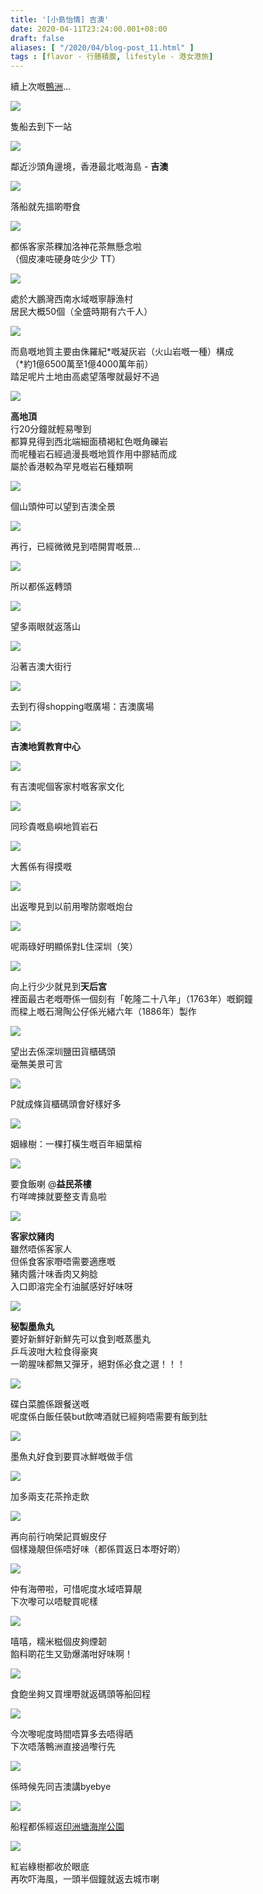 ```yaml
---
title: '[小島怡情] 吉澳'
date: 2020-04-11T23:24:00.001+08:00
draft: false
aliases: [ "/2020/04/blog-post_11.html" ]
tags : [flavor - 行膳積腹, lifestyle - 港女港旅]
---
```


續上次嘅[鴨洲](http://www.hidie.net/2019/05/blog-post_12.html)...  

![](/images/kato.jpg)

隻船去到下一站  

![](https://cnbkhw.ch.files.1drv.com/y4mbOmCn51kMa62DuQGLyYCiBxFs6uNssryt565ehs91J4z50deqc1K0RM2RYiGVRGCpT9XjvqleDc3OzaCpAnUftM9YOZIidREKNDOt2IUWnU26OBlDUir96TSySQmWNm11w7ZMhUn3hhowph24Hmw9GZ5Qc_RGL3IRzOAdTqknIug11WHzdZnPoRiK7T7SGTCxb_8m96oRlCkCA3obKsm9g?width=660&height=349&cropmode=none)

鄰近沙頭角邊境，香港最北嘅海島 - **吉澳**  

![](https://exbkhw.ch.files.1drv.com/y4md2w7M2azgq5SeszlRMZGZjEJWpIvz7iojWb6LNW9g-WB63WACKVPrzUPA7plmhUcbFBJPGPrQ_YwDtNXXvqdvwbb4tedBBsTxe1YxgXxQ-es-ez13Vw3P-aNs1lOK95A-_QbAqIBp3Je3epuL7jGIpCuJNVGpUbkHKsIlf77D4UccgSNhEwhO8cOUDLbuup2TdUC3ssjMWXn_zgEeE6kMw?width=660&height=349&cropmode=none)

落船就先搵啲嘢食  

![](https://ehbkhw.ch.files.1drv.com/y4msYNPtttiFOJJtT6ws-JA9iI-FJioBfYLOINZkd1y4YUffM1vvbFpbosZiGMmKTtkyNuHtHdJnxWmAkui2_jtPsoYP4O2EANu_9Wcz4rgAPzFB0s8AD-4GlYPHy7JiZUpQIoWSaxUPGD1OepY_5oVS5_nxWXs9Y8z_LATRZFjkhTimUr8WFxW19uARgHo39H-UBynH3aHjakoNjGyoZw5gQ?width=660&height=349&cropmode=none)

都係客家茶粿加洛神花茶無懸念啦  
（個皮凍咗硬身咗少少 TT）  

![](https://d3bkhw.ch.files.1drv.com/y4mOVbnWlw_hmH2e5zWVYnZ-OgjoxZFosv8jK8teAwxP9PJACddbeYTeQrnlFBtHQZc_ph00n0DfCzc6i6PkfoMzre9SgMhNMxRn6KkU-mmQiQyImwFdRwmYnIUUy1j16ijWv6wfUtewIWeOQHRy31KRYNDbh_PG8v3flwlWBwzD-AVUjyY745r4wFpO0zPD-CkSgdfIyhlRht-5VHO28NabA?width=660&height=349&cropmode=none)

處於大鵬灣西南水域嘅寧靜漁村  
居民大概50個（全盛時期有六千人）  

![](https://bnab5q.ch.files.1drv.com/y4mfK5V-hkR5X-iEOffDBOkljJxWn0DntKHZp3P1RA3VRaL6wpkEsZ5qo3RdztM5yayhj0b4pnYjOd2ROo6XQ95kl0VdFloIlnRqFSD0wJGslNyhWGlSeJGKCNQKS3R23utwj-rvHBvdDA959KFxHAtMTE6Jpw34cb1Bm4S9aVGdUnTxR8Z6ASMGzzO-dbrMdgzebUd186LFKmDMQeF3QxrCg?width=349&height=660&cropmode=none)

而島嘅地質主要由侏羅紀\*嘅凝灰岩（火山岩嘅一種）構成  
（\*約1億6500萬至1億4000萬年前）  
踏足呢片土地由高處望落嚟就最好不過  

![](https://dhab5q.ch.files.1drv.com/y4mrS1uDlY0gKo5ay8LxHtP0DflP8BzBq-tYwe0CuVSomZsWUhuLR10xfd5c9M80XT-k5zKYRRVKHBRgZ6p9rYUIpbbBkklY9D22GqHErev35JOxdqmeDNrU8kPlJCUMN-WkjLNs5WROZ5znY8FF4i1RtQSyuPWx1Rb-M1Z2xK-erhASwkrQgF-P5o2GePNkFB472REyxlmFoJlFed0cWZEBA?width=660&height=349&cropmode=none)

**高地頂**  
行20分鐘就輕易嚟到  
都算見得到西北端細面積褐紅色嘅角礫岩  
而呢種岩石經過漫長嘅地質作用中膠結而成  
屬於香港較為罕見嘅岩石種類啊  

![](https://cnab5q.ch.files.1drv.com/y4mbXGa6-KTBNqyPvAhUOZqfDL0YkiLQxH0rtPdEt4Mp87blZHY-CvhMqTIv5RsACQkQ6qIfI428st8MULa4ti1VnFkowPpXtlCiVsXFgOZIzMU_Q79X-8FGsWjq7xbaZzeudLBKqPEcMqp5BMEBuvXOBkcG6PUQpUj2uf7CJTwuxGUYOR1ALJxcDyNkPKu7XXXzONQhcjIYzTa003fFbfxZA?width=660&height=349&cropmode=none)

個山頭仲可以望到吉澳全景  

![](https://d3ab5q.ch.files.1drv.com/y4mqerGxyKlCN-7zhN7h1oFFhJnbHJUQ17Jjpniij3I10_B20NmxoeW_KJGaJCIqFCQ-likABMNt2CBltZP1qpAgtArdBrH5p2gLyKm6Eu2FU5kCWoiDnaS_R5OhtRWqLHCUUEYzF4V-iHUEvS0NqwNZz9ztY-NebayDZSTeoYCRy0PT-EeI4U6RRyo3wCUPcgPfmLEJneDWKuZayzkgdSLcg?width=349&height=660&cropmode=none)

再行，已經微微見到唔開胃嘅景...  

![](https://b3yacq.ch.files.1drv.com/y4mRPi3d3ji2ikYVXedxnsMp44z6zqqB6BZBUy8yfIBeM_TPDI9TacWEumk8y-RmY8JW8Sim5VRLjUeBjbOznmO1GT19oT13xVKNqzmflXENne5xn715fMx6g0wxXjhwR_gJDEoQWwb1V7l0UAMsi96qsN3spJwOPPrbUmnWFUyFXbr9MlSYoyo-Ml4r90QOhSqcmqfyBRbAMXR-RWwGT1phQ?width=660&height=349&cropmode=none)

所以都係返轉頭  

![](https://dxab5q.ch.files.1drv.com/y4m1MLGCkCbbAYRVw5cnpUnxJNxXZhBvuGsEtzlUkrw8aAVU3aC09xSkjlvTbwoBNp_AnEr8uhEa7J1FbO6xRYdZi-cykqa2BjRntCZnkfdMoJa3av7-u0MGCRvQYaH5JSkNNcv7hklwJ6xG8wWy3y6cWeoarruWMIDSIyrTnLtieowJ_vVunlzOQrIaLG7Xwh0s70lz1oTiQO86JUR0-j-bg?width=660&height=349&cropmode=none)

望多兩眼就返落山  

![](https://c3ab5q.ch.files.1drv.com/y4m1pbM5mtHCqPxnJkzCr9WSeb47Yk2-9G7502FdEfFDQ3QhPirwzKrA1Yapl-vNET7kTIt2RLbBMauIF4LC5iDc152Xw_EchiS3cwyoNlzYkilCFArxdz8kugkCT3qtZNitqeEZChGgbbEeP6WAmf6R-i5hzykkl5MyBUI6PyQDPYvtoTTgoLRca5_1JZPjfA8I-QkavXLOUpPzZO1M_VpJA?width=660&height=349&cropmode=none)

沿著吉澳大街行  

![](https://bnyacq.ch.files.1drv.com/y4mCJRfFVbN0izNB7dFV8hWWqI2MGnhcG2aYLUOc1VxlFtPKffQl5SH5-DtBdTDwjLxfQPdxJInK_jvW1tB5i7efBuUBZ8dF6hp64WJToYUX8MXV9Y4YAuzgFUByWpgY5zdqpEp-lxjL9moHwyZ1VnChTiK4f5biRR01UtQgFa7AD9n-uqZ5RgD8wKn9Dkagt8cOckiqZusbdG7mdtFV0a6kQ?width=660&height=349&cropmode=none)

去到冇得shopping嘅廣場：吉澳廣場  

![](https://exyacq.ch.files.1drv.com/y4mLE86gImcu3HHawNzHJHKE2Bxq3B4bFvG6W6339l3Cly744MQl6nzbUVmgHk9s7xqtWEqo-Gbuwx3bSXPt9jKhc8WshlZJcUxf8ER5UQDKjjkAs5So0TNBrqGZMHFI0hl5fdmLpueR0WIOS9GYL0Rm1jK9IV4qMNw9mHwaBB9vE-I74_w_icfLn1duU_5zZLLBV2Zgot1bvL-AVd1QEaaUg?width=660&height=349&cropmode=none)

**吉澳地質教育中心**  

![](https://dhyacq.ch.files.1drv.com/y4mt51GI4E3xNFiSJms8PHq-n6ngu2y3_v5jt-ulCUqkeBom8M52Ya1WKOWu5S1s6KzBN9uLcqGMnFq39dS38iX1i29ynep7T1lU0PicelEYPqJHOIqdlyXXVke3IX9kwzJNzrK9_cz6fGLnzeMTNdR9SACyiq0hBTSB3icPkPrv8Bgvdffbqs6Aw3iaXhgTEz6UzWeHRRH22A4x4dQX5RZww?width=660&height=349&cropmode=none)

有吉澳呢個客家村嘅客家文化  

![](https://c3yacq.ch.files.1drv.com/y4mdvkYFWi4jtgV69EshjhsmbPEUdNTsxtI9UxfRN8XcxHWpkGqqFkqzUi8Uhxhxpdk0BmqOBoxJgFrpdoU_CBW-WZ2AH3_6Pt8QsHTOLUUH2rrEUR2BHlnT6NDHTU71YlqO3t9Jh2B555p73Ed26L4rTO811vcWhZ-9JXNIRClHRgxA_OlC_xnHZLpHpnMaeWiSYwFu0SKiRAu39wcj7jFaA?width=660&height=349&cropmode=none)

同珍貴嘅島嶼地質岩石  

![](https://dxyacq.ch.files.1drv.com/y4m8orQFCb2U-t0J03drBvpMEAOfzAoV8WCHRJMbBafVRlUYpzEs9YCW7eHh-g3y2mQ3lNhl33s3EjiqyMPDYuA5l3jjXak5FtzdbrY9_ivns6yKRzOx4nwU9Bi0oZM4xEpq-oKoi3xRf1kGvWNgat8nP6dLcsW0R5SQ82vAY0djzgNutfRkeiB7Xxl43nsycQJ-a_DHzXYD9cbsh0gpZhcyA?width=660&height=349&cropmode=none)

大舊係有得摸嘅  

![](https://d3yacq.ch.files.1drv.com/y4mlqgGjiEoBAg0h1Rl2iEflIwiFIz7m_UFm--WGA91WJN9DW5P-LK6NpnsBBiLlgtcH5W83RacbuOmHMLPyChgt-kdQzpfpFif-NiSgfcZuJ6ySeYRg_4Nfo8F41uPEWcsfee2QX4e2tZ3Ty6YseeWiLtMxudew6qK_37kcH6QPSFwUQGXtuCNF7bOMxUsiEpyVk5WI4SgAhsXObqwaweA7Q?width=660&height=349&cropmode=none)

出返嚟見到以前用嚟防禦嘅炮台  

![](https://dnyacq.ch.files.1drv.com/y4m_URP6tIUYsjKw-SCu9KpaObf-n6c4MBxIli_A3D_pVw2zTm-N0dMUeJrlsv7pZEwuiav5Dfc2f7BNo-9Bh20wgZPDO0AEiqyXEqUIXr_lzCuZegVEofnOMzYD68IPWLWUxD89U5nj830KjifedhNND53uDcgMupOAsBT75keehx03CJ8g4bA2wbWmnk4SpnwApxUX72ognFqoB1mYYu1aA?width=660&height=349&cropmode=none)

呢兩碌好明顯係對L住深圳（笑）  

![](https://bnb5kq.ch.files.1drv.com/y4m8Egt0kZ1U7sAE7IYRY1XhmppMWyNqQLNLihpJprtEP4NO23haBbud3QKluUF3FD_CS_QI2xp4o1SvZPLjRB8RyuYF5PC5Qh_76T_eqzly42sUVJJy3dcD_KKM5dHseGJB7pCdeXuiweJ1F8wB0CPVoPvEkWKnnHnZYdztubKikvFTH8K6eFKcWm6QjhqjthGy3dK-l9odR8NyhajXpU6Qw?width=660&height=349&cropmode=none)

向上行少少就見到**天后宮**  
裡面最古老嘅嘢係一個刻有「乾隆二十八年」（1763年）嘅銅鐘  
而樑上嘅石灣陶公仔係光緒六年（1886年）製作  

![](https://cnyacq.ch.files.1drv.com/y4miItjwC46uC272FG5CiksL94aJG-om_pR-P0aL4TRnrUqVWPt2tqmig26k6_66zuii8DXU3p9aJNOdJDtDiy2ADCtc2ZxiaPWngguLtd0BaIs9JiewbV3Y-3H5mZFdiIevdinHO8ARla3oDJTuZ5UMgbcIw94fP_EIMDsZIwuoRj6WtoOIFdyI_i-OICdYOGzwQZmIORtAAUPnwQ0zabY8Q?width=660&height=349&cropmode=none)

望出去係深圳鹽田貨櫃碼頭  
毫無美景可言  

![](https://dxb5kq.ch.files.1drv.com/y4mj6mbVYoELbWwOIZ29dogHq5YyoXdsQm3IB28GIhppMg_uzYJF7GOcyGLUtz5EHOqlKtRdrK0NZoXOKUJHU2uwiVw8AMFrctnAopA3HU4_H4Lv1zV0hIFs29J-N6yaCioPc_rmFL2PxrwrdsA7MIvPFZNbjkkv3IPmfUxwR2nMdVxpqPybc2o69e_7tXi53giFRNcmAqEdV9xaHPYT2WTnw?width=660&height=349&cropmode=none)

P就成條貨櫃碼頭會好樣好多  

![](https://dhb5kq.ch.files.1drv.com/y4miQwOtp1ksuNv3MkQISL3pkm3kPefXIzL8d9Eb9dcvZYLn3Mku7CtN7dTmujY0hOKXjRY8hUmNXwQBphkXSqbca9trKTVCBEP0zIe8cC0d2EO7aLoSLeyQIcrTppDPZk9y07rwcqZemUocdUz6mrWJlVpvq7hMq7czqunZMmAKAAYnSGpzy9sz9lpAnonHo3_pPyUr78nCHVaQ7sY8yOhzw?width=660&height=349&cropmode=none)

姻緣樹：一棵打橫生嘅百年細葉榕  

![](https://cnb5kq.ch.files.1drv.com/y4mIOSjBdJhmnyj-UTtob1NnO3-xywh_xRKAjh2S-gWGXt3NeJM5HsI86wWLWHdwNVYU70rsGQakrKA2BYjtPJv2EyzBtWfQUrAuRx_gIHlIEz9DZZnGQ2CWPCR35U_3oRTTT9fU8MT21lUHZBnbsc3cZgw62Zjcdjz3VYQJvi4t8n4OODQgwHtciZpArwCYW8v9hPWYGonUWMELTUwe7psyw?width=349&height=660&cropmode=none)

要食飯喇 @**益民茶樓**  
冇咩啤揀就要整支青島啦  

![](https://exb5kq.ch.files.1drv.com/y4mH-LZknu75V0FOlCgDiyky-bNhgJv_u8GWr9gWas2a5CR-Zhl95VmraI9yDS7qQKP3sqpPmYsm7s1betviiLJlqUzqhOBVdhQmYgqjrRhgObZehBlvLvDahFopFWyF6Os6f2ce2mDwOu68wGIjF-ZlXKVEqlCcL1fPbbr8tFdYXAKTm0_6aNa13m52f_oRTNLJjhMdMvHy_CP74sbJxrgfQ?width=660&height=349&cropmode=none)

**客家炆豬肉**  
雖然唔係客家人  
但係食客家嘢唔需要適應嘅  
豬肉醬汁味香肉又夠腍  
入口即溶完全冇油膩感好好味呀  

![](https://b3zetq.ch.files.1drv.com/y4mG2vkW5tbkMUfZaQYUudMUPXaqRKR5C81QGdbHQWjg3_HFzi0gBGD-hi9kIntsKp_5m0dj70D0vEhs6tgP8-1avqySzrXrq6YVNDbBGRroATpmUv9TxxcTxf8Scl6k1z9ElSP0LoM_tc_rI6IwNu7EcQf_X6e2mFcSoIpJamMLBaliUU4woxxkQT2DTX31OYD-VBZ9aLHfJxlk5hrS4BsGQ?width=660&height=349&cropmode=none)

**秘製墨魚丸**  
要好新鮮好新鮮先可以食到嘅蒸墨丸  
乒乓波咁大粒食得豪爽  
一啲腥味都無又彈牙，絕對係必食之選！！！  

![](https://ehb5kq.ch.files.1drv.com/y4mGEDqkprCpudzvFy_u-R53lMCu_qa4v0c2-7hKZ_589kQGg7bLK31CeEv5XonMLcRDjDlunN28LDaiwzGlZqM3ca2016IHEChsVJ5cmmfgT6VvoltpsGOXS0jMt8jro64EN0dGHZF5VHDhKZjcYnDv65UAekBDU7v4dgLTYbikM0ydk0tEeYCsr5KRVGF_gomDmkgsASFgiVWnZ7QQKjo2A?width=660&height=349&cropmode=none)

碟白菜膽係跟餐送嘅  
呢度係白飯任裝but飲啤酒就已經夠唔需要有飯到肚  

![](https://bnzetq.ch.files.1drv.com/y4mrrO02-t3Ran_DKFtdu4nFTS1mrFW-RDAPXcMENkILONJ8-ffOw2gDBMn-BilSLyKoRck49Jb_Rj8ZRtq7r9qNo-hE8OwzKQ3VtZUXk1Xf5R-X_D2yQGLsDMQ3lFai5wToO7xyabWmPFLuV6gI8YjHFjQeSYeAcI-0bbqJ9aJ8uOleWYEEaMSpFn8dzJiFAlg3vBvTw8eQYmFD9c9qGXKVw?width=660&height=349&cropmode=none)

墨魚丸好食到要買冰鮮嘅做手信  

![](https://dxzetq.ch.files.1drv.com/y4mmq2b52TmxBgnEI9a_shRuIRQTnIVqEYB4xDsQb9GXa_b_fwqBEws54Mzck-pgNIEhT2sEhA2TjtC1aJ5OJaHgELqs7A4zBawu6I0WTngzlDu41cbnOUSBTl-ljsekmYWzoD1B-cMxnliaenF4q91bZLAik7bfsHn4V7n9NBDBqjkpSaxChg4IMjlHt77WMpPoZcjco-0TBDtJ5gyEUwFaw?width=349&height=660&cropmode=none)

加多兩支花茶拎走飲  

![](https://dhzetq.ch.files.1drv.com/y4mlv9b-E7NsLlfH4W2neLnJoNGrU7Yp70lwZooXi6bvpVaJyfKF5nEfl8c1hMHEF0mJfOMiF65JtJk4CvRXxiMPZE_in7xh3EwWsPOluOtnj4sSBbM60zWkp_nXq8wmVw56s3NvjOeu7EAitZVh9HHd_GALV6LbBVupkRcFAoDaNIYuzI8AwSSTn79LfgIVWMuEpEoC5i91t5gyBgNts-keA?width=660&height=349&cropmode=none)

再向前行响榮記買蝦皮仔  
個樣幾靚但係唔好味（都係買返日本嘢好啲）  

![](https://exzetq.ch.files.1drv.com/y4msCjvKAeI0g4eGyWp3pSmsKU7Q-rPA-pOGP5vDF6eiHALW0CSRWLWbt5Fb97JHY6nmo0hB2hfV2tDWaRDzZ6NjmI6Q6HcRNL2QnfFPpTnkW5oYfJBnhfS7kfJic3cyMjJ_EJguqQJqIwB9GcmyDWNINAoopKW_qnnheL9Cj_Vvq2SSeC--OeDFmH3SrThmjrTdswBN2HMiYhYnHtMruEPOA?width=660&height=350&cropmode=none)

仲有海帶啦，可惜呢度水域唔算靚  
下次嚟可以唔駛買呢樣  

![](https://cnzetq.ch.files.1drv.com/y4mRRZqdAn9WH2urgVEaSiMsinVyOykoxbab3OqdFjGjzChKcywqyTypEcvHh9elI3VmCr-NrPq7wj1FieTaDN-1s4H-S0vfgewQaFYiDFnPn6ADXoWSiAtMDFbJq38C7kVmSTkmSl_LhnJConXW5_NUN9vfIH7M3syxaUYGOKCCJdLsVtQkGMOwMrDU35nl8YdiYqbz6I37IR7GsglM1csMw?width=660&height=350&cropmode=none)

嘻嘻，糯米糍個皮夠煙韌  
餡料啲花生又勁爆滿咁好味啊！  

![](https://c3zetq.ch.files.1drv.com/y4mNB7gCBh-j_fd1KvwAHRn36BUWxhyXIIiup0FQoU0GvcL7H8rSP75ua0bMTD00r2zQCmRu0llOB4TnfNQDywWR3OEe5NeoxiudLCs56j2IMVyhdL_KstqPG2nsbtOUO66yJtgCQX8RE5G2h2fhCTFyxgVhws1hlB5tGW47ob4a48c2YP1lVUEZSKMGnbBmYzRtXxR2Vh-GVTQ68YJCIaqGw?width=660&height=349&cropmode=none)

食飽坐夠又買埋嘢就返碼頭等船回程  

![](https://ehzetq.ch.files.1drv.com/y4mMZBw2o6aK17I67u8ERuL1qHRO8-8mbk7x9C_GvSFyYSVo09-q_SumUdTi4KuRFXZUvi9qexIyfXsnmBDdOY-hVghvE8ERGCRRJP9vE8QmeydclZz884KDuJE7wpGswKJHuhv6gVm1oJWvv6FLUV2HWvdifv0b6gwnCWZVTmn_Akp9cdsT7NkLNBI9Hs-PTovJhaqvGlaC6H2oZJuxmHtkw?width=660&height=349&cropmode=none)

今次嚟呢度時間唔算多去唔得晒  
下次唔落鴨洲直接過嚟行先  

![](https://dnb5kq.ch.files.1drv.com/y4mMI29TJGakphDI4XDRgIyp664RlHaelYdcFYdnwjTbLB0a1-lnKdUsZWnRalF6eMZ6TcMECQ_6yHnp83NhG3TLC3nwDpJptaXc_OyyMjZ7Xbwo8Rtzow3xUxQt0_GGJdHvjDy9GbujKnkDtZOxgZkw8IFR09vXq5dxQdWIHdt2GD4b0n_K7aGmd3O2CSsa-DmtXp5sNd623mm5Pj62PsGQA?width=660&height=349&cropmode=none)

係時候先同吉澳講byebye  

![](https://d3zetq.ch.files.1drv.com/y4mv4zOsZC7xEne51YQe0Ua_HWa5TivCJDVH8k6OwHhDyp57r_OXix5p7hU0tibBLQg_V0ae-8XrQpw6auTtDpY4t8ixafrSDOmF7KFn6xHnCH8WF9DoAj_-Ckj1aHZI4DwrLOqfRlKDxGOIF2V5PKyK2OLjEVaVtnYBDToNYNSGNcW3TBJFyyAgn0120WBK-djUvCMnjhFeKwt9i3z7kFU6w?width=660&height=349&cropmode=none)

船程都係經返[印洲塘海岸公園](https://www.hidie.net/2019/04/blog-post_13.html)  

![](https://dnzetq.ch.files.1drv.com/y4myukb7FefclIGoGw_MaTE_nsjYjkRi8Eu_6_lxftqWdnWhGPObVz4IQbuI7AtXxtf29sAfBAQCHko0IOsTXZ39axc6dTj6H3FOH0CPT8vddRku-IXgi6hIg-X-hIiODk3GLUGd-PkE79WJNlhFJlH4hfYX68AhhVqzE4Xpba1TRD1fwAhKob6zndu6gkT19gleKv-uqRnRCa2j5tKQHgLSg?width=660&height=349&cropmode=none)

紅岩綠樹都收於眼底  
再吹吓海風，一頭半個鐘就返去城市喇